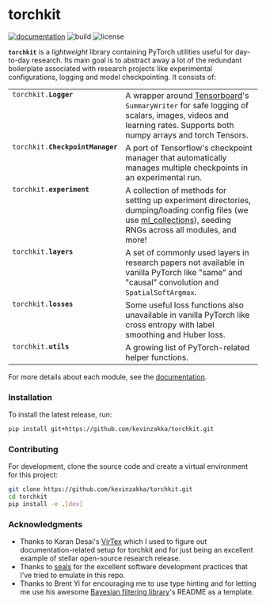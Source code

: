 # torchkit

[![documentation](https://github.com/kevinzakka/torchkit/workflows/docs/badge.svg)](https://kevinzakka.github.io/torchkit/)
![build](https://github.com/kevinzakka/torchkit/workflows/build/badge.svg)
![license](https://img.shields.io/github/license/kevinzakka/torchkit?color=blue)

**`torchkit`** is a *lightweight* library containing PyTorch utilities useful for day-to-day research. Its main goal is to abstract away a lot of the redundant boilerplate associated with research projects like experimental configurations, logging and model checkpointing. It consists of:

<table>
  <tbody valign="top">
    <tr>
      <td><code>torchkit.<strong>Logger</strong></code></td>
      <td>
        A wrapper around <a href="https://www.tensorflow.org/tensorboard">Tensorboard</a>'s <code>SummaryWriter</code> for safe
        logging of scalars, images, videos and learning rates. Supports both numpy arrays and torch Tensors.
      </td>
    </tr>
    <tr>
      <td><code>torchkit.<strong>CheckpointManager</strong></code></td>
      <td>
        A port of Tensorflow's checkpoint manager that automatically manages multiple checkpoints in an experimental run.
      </td>
    </tr>
    <tr>
      <td><code>torchkit.<strong>experiment</strong></code></td>
      <td>
        A collection of methods for setting up experiment directories, dumping/loading config files (we use <a href="https://github.com/google/ml_collections">ml_collections</a>), seeding RNGs across all modules, and more!
      </td>
    </tr>
    <tr>
      <td><code>torchkit.<strong>layers</strong></code></td>
      <td>
        A set of commonly used layers in research papers not available in vanilla PyTorch like "same" and "causal" convolution and <code>SpatialSoftArgmax</code>.
      </td>
    </tr>
    <tr>
      <td><code>torchkit.<strong>losses</strong></code></td>
      <td>
        Some useful loss functions also unavailable in vanilla PyTorch like cross entropy with label smoothing and Huber loss.
      </td>
    </tr>
    <tr>
      <td><code>torchkit.<strong>utils</strong></code></td>
      <td>
        A growing list of PyTorch-related helper functions.
      </td>
    </tr>
  </tbody>
</table>

For more details about each module, see the [documentation](https://kevinzakka.github.io/torchkit/).

### Installation

To install the latest release, run:

```bash
pip install git+https://github.com/kevinzakka/torchkit.git
```

### Contributing

For development, clone the source code and create a virtual environment for this project:

```bash
git clone https://github.com/kevinzakka/torchkit.git
cd torchkit
pip install -e .[dev]
```

### Acknowledgments

* Thanks to Karan Desai's [VirTex](https://github.com/kdexd/virtex) which I used to figure out documentation-related setup for torchkit and for just being an excellent example of stellar open-source research release.
* Thanks to [seals](https://github.com/HumanCompatibleAI/seals) for the excellent software development
  practices that I've tried to emulate in this repo.
* Thanks to Brent Yi for encouraging me to use type hinting and for letting me use his awesome [Bayesian filtering library](https://github.com/stanford-iprl-lab/torchfilter)'s README as a template.

